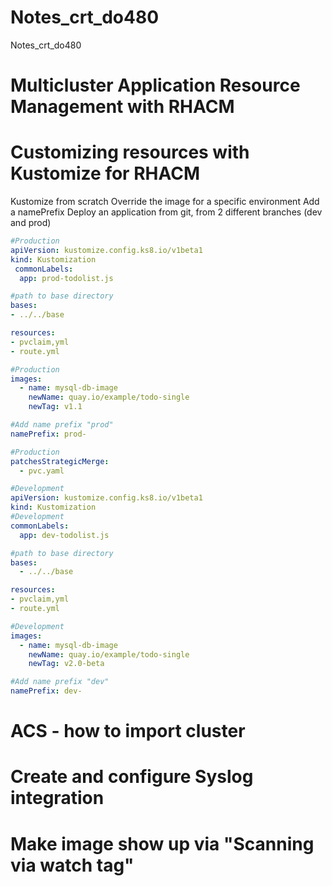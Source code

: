 # Notes_crt_do480
Notes_crt_do480

# Multicluster Application Resource Management with RHACM


# Customizing resources with Kustomize for RHACM

Kustomize from scratch
Override the image for a specific environment
Add a namePrefix
Deploy an application from git, from 2 different branches (dev and prod)

```yml
#Production
apiVersion: kustomize.config.ks8.io/v1beta1
kind: Kustomization
 commonLabels:
  app: prod-todolist.js

#path to base directory
bases:
- ../../base

resources:
- pvclaim,yml
- route.yml

#Production
images:
  - name: mysql-db-image
    newName: quay.io/example/todo-single
    newTag: v1.1

#Add name prefix "prod"
namePrefix: prod-

#Production
patchesStrategicMerge:
  - pvc.yaml
```



```yml
#Development
apiVersion: kustomize.config.ks8.io/v1beta1
kind: Kustomization
#Development
commonLabels:
  app: dev-todolist.js

#path to base directory
bases:
  - ../../base

resources:
- pvclaim,yml
- route.yml

#Development
images:
  - name: mysql-db-image
    newName: quay.io/example/todo-single
    newTag: v2.0-beta

#Add name prefix "dev"
namePrefix: dev-
```

# ACS - how to import cluster

# Create and configure Syslog integration

#  Make image show up via "Scanning via watch tag"
